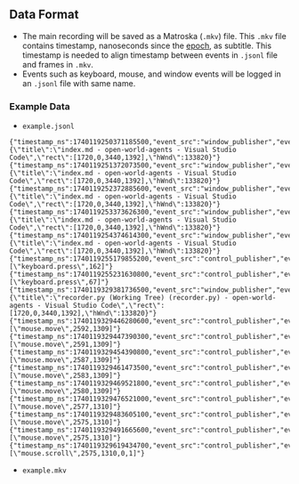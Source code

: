 ## Data Format


- The main recording will be saved as a Matroska (`.mkv`) file. This `.mkv` file contains timestamp, nanoseconds since the [epoch](https://docs.python.org/3/library/time.html#epoch), as subtitle. This timestamp is needed to align timestamp between events in `.jsonl` file and frames in `.mkv`. 
- Events such as keyboard, mouse, and window events will be logged in an `.jsonl` file with same name.


### Example Data

- `example.jsonl`
```
{"timestamp_ns":1740119250371185500,"event_src":"window_publisher","event_data":"{\"title\":\"index.md - open-world-agents - Visual Studio Code\",\"rect\":[1720,0,3440,1392],\"hWnd\":133820}"}
{"timestamp_ns":1740119251372073500,"event_src":"window_publisher","event_data":"{\"title\":\"index.md - open-world-agents - Visual Studio Code\",\"rect\":[1720,0,3440,1392],\"hWnd\":133820}"}
{"timestamp_ns":1740119252372885600,"event_src":"window_publisher","event_data":"{\"title\":\"index.md - open-world-agents - Visual Studio Code\",\"rect\":[1720,0,3440,1392],\"hWnd\":133820}"}
{"timestamp_ns":1740119253373626300,"event_src":"window_publisher","event_data":"{\"title\":\"index.md - open-world-agents - Visual Studio Code\",\"rect\":[1720,0,3440,1392],\"hWnd\":133820}"}
{"timestamp_ns":1740119254374614300,"event_src":"window_publisher","event_data":"{\"title\":\"index.md - open-world-agents - Visual Studio Code\",\"rect\":[1720,0,3440,1392],\"hWnd\":133820}"}
{"timestamp_ns":1740119255179855200,"event_src":"control_publisher","event_data":"[\"keyboard.press\",162]"}
{"timestamp_ns":1740119255231630800,"event_src":"control_publisher","event_data":"[\"keyboard.press\",67]"}
{"timestamp_ns":1740119329381736500,"event_src":"window_publisher","event_data":"{\"title\":\"recorder.py (Working Tree) (recorder.py) - open-world-agents - Visual Studio Code\",\"rect\":[1720,0,3440,1392],\"hWnd\":133820}"}
{"timestamp_ns":1740119329446280600,"event_src":"control_publisher","event_data":"[\"mouse.move\",2592,1309]"}
{"timestamp_ns":1740119329447390300,"event_src":"control_publisher","event_data":"[\"mouse.move\",2591,1309]"}
{"timestamp_ns":1740119329454390800,"event_src":"control_publisher","event_data":"[\"mouse.move\",2587,1309]"}
{"timestamp_ns":1740119329461473500,"event_src":"control_publisher","event_data":"[\"mouse.move\",2583,1309]"}
{"timestamp_ns":1740119329469521800,"event_src":"control_publisher","event_data":"[\"mouse.move\",2580,1309]"}
{"timestamp_ns":1740119329476521000,"event_src":"control_publisher","event_data":"[\"mouse.move\",2577,1310]"}
{"timestamp_ns":1740119329483605100,"event_src":"control_publisher","event_data":"[\"mouse.move\",2575,1310]"}
{"timestamp_ns":1740119329491665600,"event_src":"control_publisher","event_data":"[\"mouse.move\",2575,1310]"}
{"timestamp_ns":1740119329619434700,"event_src":"control_publisher","event_data":"[\"mouse.scroll\",2575,1310,0,1]"}
```
- `example.mkv`

